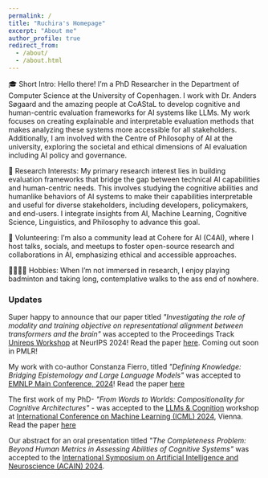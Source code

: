 ```yaml
---
permalink: /
title: "Ruchira's Homepage"
excerpt: "About me"
author_profile: true
redirect_from: 
  - /about/
  - /about.html
---
```



🎓 Short Intro: Hello there! I’m a PhD Researcher in the Department of Computer Science at the University of Copenhagen. I work with Dr. Anders Søgaard and the amazing people at CoAStaL to develop cognitive and human-centric evaluation frameworks for AI systems like LLMs. My work focuses on creating explainable and interpretable evaluation methods that makes analyzing these systems more accessible for all stakeholders. Additionally, I am involved with the Centre of Philosophy of AI at the university, exploring the societal and ethical dimensions of AI evaluation including AI policy and governance.

🧠 Research Interests: My primary research interest lies in building evaluation frameworks that bridge the gap between technical AI capabilities and human-centric needs. This involves studying the cognitive abilities and humanlike behaviors of AI systems to make their capabilities interpretable and useful for diverse stakeholders, including developers, policymakers, and end-users. I integrate insights from AI, Machine Learning, Cognitive Science, Linguistics, and Philosophy to advance this goal.

👥 Volunteering: I’m also a community lead at Cohere for AI (C4AI), where I host talks, socials, and meetups to foster open-source research and collaborations in AI, emphasizing ethical and accessible approaches.

🚶🏽‍♀️‍➡️ Hobbies: When I’m not immersed in research, I enjoy playing badminton and taking long, contemplative walks to the ass end of nowhere.


### Updates

Super happy to announce that our paper titled *"Investigating the role of modality and training objective on representational alignment between transformers and the brain"* was accepted to the Proceedings Track [Unireps Workshop](https://unireps.org/2024/) at NeurIPS 2024! Read the paper [here](https://openreview.net/forum?id=t4CnKu6yXn#discussion). Coming out soon in PMLR!

My work with co-author Constanza Fierro, titled *"Defining Knowledge: Bridging Epistemology and Large Language Models"* was accepted to [EMNLP Main Conference, 2024](https://2024.emnlp.org)! Read the paper [here](https://aclanthology.org/2024.emnlp-main.900/)

The first work of my PhD- *"From Words to Worlds: Compositionality for Cognitive Architectures"* - was accepted to the [LLMs & Cognition](https://llm-cognition.github.io/) workshop at [International Conference on Machine Learning (ICML) 2024](https://icml.cc/), Vienna. Read the paper [here](https://openreview.net/forum?id=2eA9b52PAW)

Our abstract for an oral presentation titled *"The Completeness Problem: Beyond Human Metrics in Assessing Abilities of Cognitive Systems"* was accepted to the [International Symposium on Artificial Intelligence and Neuroscience (ACAIN) 2024](https://acain2024.icas.events/symposium/). 




